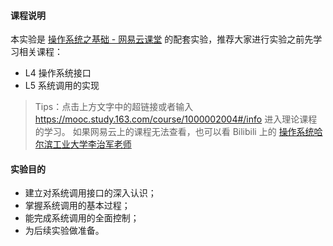 #### 课程说明



本实验是 [操作系统之基础 - 网易云课堂](https://mooc.study.163.com/course/1000002004#/infoo) 的配套实验，推荐大家进行实验之前先学习相关课程：

- L4 操作系统接口
- L5 系统调用的实现

> Tips：点击上方文字中的超链接或者输入 https://mooc.study.163.com/course/1000002004#/info 进入理论课程的学习。 如果网易云上的课程无法查看，也可以看 Bilibili 上的 [操作系统哈尔滨工业大学李治军老师](https://www.bilibili.com/video/av17036347)

#### 实验目的



- 建立对系统调用接口的深入认识；
- 掌握系统调用的基本过程；
- 能完成系统调用的全面控制；
- 为后续实验做准备。